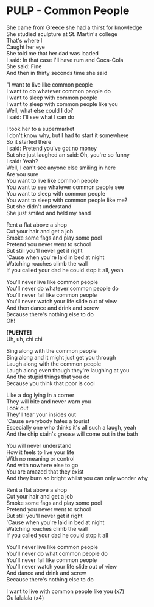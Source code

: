 # PULP - Common People

She came from Greece she had a thirst for knowledge  
She studied sculpture at St. Martin's college  
That's where I  
Caught her eye  
She told me that her dad was loaded  
I said: In that case I'll have rum and Coca-Cola  
She said: Fine  
And then in thirty seconds time she said  

"I want to live like common people  
I want to do whatever common people do  
I want to sleep with common people  
I want to sleep with common people like you  
Well, what else could I do?  
I said: I'll see what I can do  

I took her to a supermarket  
I don't know why, but I had to start it somewhere  
So it started there  
I said: Pretend you've got no money  
But she just laughed an said: Oh, you're so funny  
I said: Yeah?  
Well, I can't see anyone else smiling in here  
Are you sure  
You want to live like common people  
You want to see whatever common people see  
You want to sleep with common people  
You want to sleep with common people like me?  
But she didn't understand  
She just smiled and held my hand  

Rent a flat above a shop  
Cut your hair and get a job  
Smoke some fags and play some pool  
Pretend you never went to school  
But still you'll never get it right  
'Cause when you're laid in bed at night  
Watching roaches climb the wall  
If you called your dad he could stop it all, yeah  

You'll never live like common people  
You'll never do whatever common people do  
You'll never fail like common people  
You'll never watch your life slide out of view  
And then dance and drink and screw  
Because there's nothing else to do  
Oh!  

**[PUENTE]**  
Uh, uh, chi chi  

Sing along with the common people  
Sing along and it might just get you through  
Laugh along with the common people  
Laugh along even though they're laughing at you  
And the stupid things that you do  
Because you think that poor is cool  

Like a dog lying in a corner  
They will bite and never warn you  
Look out  
They'll tear your insides out  
'Cause everybody hates a tourist  
Especially one who thinks it's all such a laugh, yeah  
And the chip stain's grease will come out in the bath  

You will never understand  
How it feels to live your life  
With no meaning or control  
And with nowhere else to go  
You are amazed that they exist  
And they burn so bright whilst you can only wonder why  

Rent a flat above a shop  
Cut your hair and get a job  
Smoke some fags and play some pool  
Pretend you never went to school  
But still you'll never get it right  
'Cause when you're laid in bed at night  
Watching roaches climb the wall  
If you called your dad he could stop it all  

You'll never live like common people  
You'll never do what common people do  
You'll never fail like common people  
You'll never watch your life slide out of view  
And dance and drink and screw  
Because there's nothing else to do  

I want to live with common people like you (x7)  
Ou lalalala (x4)  
